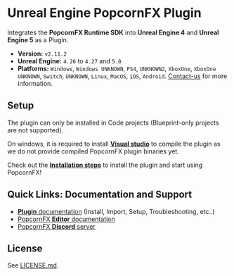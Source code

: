 # Unreal Engine PopcornFX Plugin

Integrates the **PopcornFX Runtime SDK** into **Unreal Engine 4** and **Unreal Engine 5** as a Plugin.
* **Version:** `v2.11.2`
* **Unreal Engine:** `4.26` to `4.27` and `5.0`
* **Platforms:** `Windows`, `Windows UNKNOWN`, `PS4`, `UNKNOWN2`, `XboxOne`, `XboxOne UNKNOWN`, `Switch`, `UNKNOWN`, `Linux`, `MacOS`, `iOS`, `Android`. [Contact-us](http://www.popcornfx.com/contact-us/) for more information.

## Setup

The plugin can only be installed in Code projects (Blueprint-only projects are not supported).

On windows, it is required to install **[Visual studio](https://docs.unrealengine.com/4.27/en-US/ProductionPipelines/DevelopmentSetup/VisualStudioSetup/)** to compile the plugin as we do not provide compiled PopcornFX plugin binaries yet.

Check out the **[Installation steps](https://www.popcornfx.com/docs/popcornfx-v2/plugins/ue4-plugin/installation-and-setup/)** to install the plugin and start using PopcornFX!

## Quick Links: Documentation and Support

* [**Plugin** documentation](https://www.popcornfx.com/docs/popcornfx-v2/plugins/ue4-plugin/) (Install, Import, Setup, Troubleshooting, etc..)
* [PopcornFX **Editor** documentation](https://www.popcornfx.com/docs/popcornfx-v2/)
* [PopcornFX **Discord** server](https://discord.gg/4ka27cVrsf)

## License

See [LICENSE.md](/LICENSE.md).
